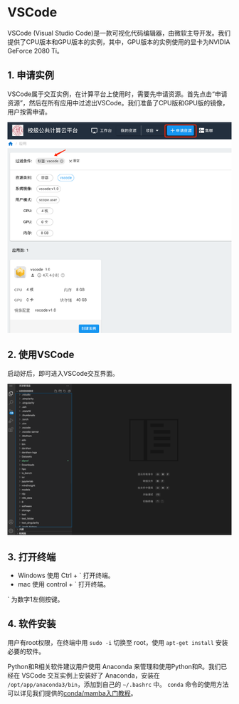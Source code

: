 # VSCode

VSCode (Visual Studio Code)是一款可视化代码编辑器，由微软主导开发。我们提供了CPU版本和GPU版本的实例，其中，GPU版本的实例使用的显卡为NVIDIA GeForce 2080 Ti。

## 1. 申请实例

VSCode属于交互实例，在计算平台上使用时，需要先申请资源。首先点击“申请资源”，然后在所有应用中过滤出VSCode。我们准备了CPU版和GPU版的镜像，用户按需申请。

![申请VSCode交互实例](../images/apply_vscode.png)

## 2. 使用VSCode

启动好后，即可进入VSCode交互界面。

![VSCode交互界面](../images/vscode.png)

## 3. 打开终端

* Windows 使用 Ctrl + ` 打开终端。
* mac 使用 control + ` 打开终端。

` 为数字1左侧按键。

## 4. 软件安装

用户有root权限，在终端中用 `sudo -i` 切换至 root，使用 `apt-get install` 安装必要的软件。

Python和R相关软件建议用户使用 Anaconda 来管理和使用Python和R。我们已经在 VSCode 交互实例上安装好了 Anaconda，安装在 `/opt/app/anaconda3/bin`，添加到自己的 `~/.bashrc` 中。 `conda` 命令的使用方法可以详见我们提供的[conda/mamba入门教程](../app/conda.md)。

